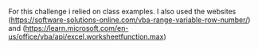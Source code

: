 For this challenge i relied on class examples. I also used the websites (https://software-solutions-online.com/vba-range-variable-row-number/) and (https://learn.microsoft.com/en-us/office/vba/api/excel.worksheetfunction.max)
